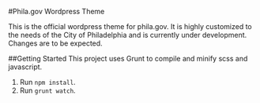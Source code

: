 #Phila.gov Wordpress Theme

This is the official wordpress theme for phila.gov. It is highly customized to the needs of the City of Philadelphia and is currently under development. Changes are to be expected.

##Getting Started
This project uses Grunt to compile and minify scss and javascript.

1. Run `npm install`.
2. Run `grunt watch`.
